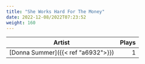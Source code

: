 ```yaml
---
title: "She Works Hard For The Money"
date: 2022-12-08/2022T07:23:52
weight: 160
---
```




 Artist | Plays 
----- | -----:
[Donna Summer]({{< ref "a6932">}}) | 1
